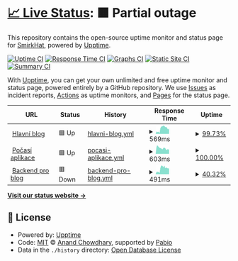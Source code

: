 # [📈 Live Status](https://status.smirkhat.org): <!--live status--> **🟧 Partial outage**

This repository contains the open-source uptime monitor and status page for [SmirkHat](https://smirkhat.org), powered by [Upptime](https://github.com/upptime/upptime).

[![Uptime CI](https://github.com/SmirkHat/smirkhat-upptime/workflows/Uptime%20CI/badge.svg)](https://github.com/SmirkHat/smirkhat-upptime/actions?query=workflow%3A%22Uptime+CI%22)
[![Response Time CI](https://github.com/SmirkHat/smirkhat-upptime/workflows/Response%20Time%20CI/badge.svg)](https://github.com/SmirkHat/smirkhat-upptime/actions?query=workflow%3A%22Response+Time+CI%22)
[![Graphs CI](https://github.com/SmirkHat/smirkhat-upptime/workflows/Graphs%20CI/badge.svg)](https://github.com/SmirkHat/smirkhat-upptime/actions?query=workflow%3A%22Graphs+CI%22)
[![Static Site CI](https://github.com/SmirkHat/smirkhat-upptime/workflows/Static%20Site%20CI/badge.svg)](https://github.com/SmirkHat/smirkhat-upptime/actions?query=workflow%3A%22Static+Site+CI%22)
[![Summary CI](https://github.com/SmirkHat/smirkhat-upptime/workflows/Summary%20CI/badge.svg)](https://github.com/SmirkHat/smirkhat-upptime/actions?query=workflow%3A%22Summary+CI%22)

With [Upptime](https://upptime.js.org), you can get your own unlimited and free uptime monitor and status page, powered entirely by a GitHub repository. We use [Issues](https://github.com/SmirkHat/smirkhat-upptime/issues) as incident reports, [Actions](https://github.com/SmirkHat/smirkhat-upptime/actions) as uptime monitors, and [Pages](https://status.smirkhat.org) for the status page.

<!--start: status pages-->
<!-- This summary is generated by Upptime (https://github.com/upptime/upptime) -->
<!-- Do not edit this manually, your changes will be overwritten -->
<!-- prettier-ignore -->
| URL | Status | History | Response Time | Uptime |
| --- | ------ | ------- | ------------- | ------ |
| <img alt="" src="https://www.google.com/s2/favicons?domain=smirkhat.org&sz=256" height="13"> [Hlavní blog](https://smirkhat.org) | 🟩 Up | [hlavni-blog.yml](https://github.com/SmirkHat/smirkhat-upptime/commits/HEAD/history/hlavni-blog.yml) | <details><summary><img alt="Response time graph" src="./graphs/hlavni-blog/response-time-week.png" height="20"> 569ms</summary><br><a href="https://status.smirkhat.org/history/hlavni-blog"><img alt="Response time 569" src="https://img.shields.io/endpoint?url=https%3A%2F%2Fraw.githubusercontent.com%2FSmirkHat%2Fsmirkhat-upptime%2FHEAD%2Fapi%2Fhlavni-blog%2Fresponse-time.json"></a><br><a href="https://status.smirkhat.org/history/hlavni-blog"><img alt="24-hour response time 473" src="https://img.shields.io/endpoint?url=https%3A%2F%2Fraw.githubusercontent.com%2FSmirkHat%2Fsmirkhat-upptime%2FHEAD%2Fapi%2Fhlavni-blog%2Fresponse-time-day.json"></a><br><a href="https://status.smirkhat.org/history/hlavni-blog"><img alt="7-day response time 569" src="https://img.shields.io/endpoint?url=https%3A%2F%2Fraw.githubusercontent.com%2FSmirkHat%2Fsmirkhat-upptime%2FHEAD%2Fapi%2Fhlavni-blog%2Fresponse-time-week.json"></a><br><a href="https://status.smirkhat.org/history/hlavni-blog"><img alt="30-day response time 569" src="https://img.shields.io/endpoint?url=https%3A%2F%2Fraw.githubusercontent.com%2FSmirkHat%2Fsmirkhat-upptime%2FHEAD%2Fapi%2Fhlavni-blog%2Fresponse-time-month.json"></a><br><a href="https://status.smirkhat.org/history/hlavni-blog"><img alt="1-year response time 569" src="https://img.shields.io/endpoint?url=https%3A%2F%2Fraw.githubusercontent.com%2FSmirkHat%2Fsmirkhat-upptime%2FHEAD%2Fapi%2Fhlavni-blog%2Fresponse-time-year.json"></a></details> | <details><summary><a href="https://status.smirkhat.org/history/hlavni-blog">99.73%</a></summary><a href="https://status.smirkhat.org/history/hlavni-blog"><img alt="All-time uptime 99.73%" src="https://img.shields.io/endpoint?url=https%3A%2F%2Fraw.githubusercontent.com%2FSmirkHat%2Fsmirkhat-upptime%2FHEAD%2Fapi%2Fhlavni-blog%2Fuptime.json"></a><br><a href="https://status.smirkhat.org/history/hlavni-blog"><img alt="24-hour uptime 100.00%" src="https://img.shields.io/endpoint?url=https%3A%2F%2Fraw.githubusercontent.com%2FSmirkHat%2Fsmirkhat-upptime%2FHEAD%2Fapi%2Fhlavni-blog%2Fuptime-day.json"></a><br><a href="https://status.smirkhat.org/history/hlavni-blog"><img alt="7-day uptime 99.73%" src="https://img.shields.io/endpoint?url=https%3A%2F%2Fraw.githubusercontent.com%2FSmirkHat%2Fsmirkhat-upptime%2FHEAD%2Fapi%2Fhlavni-blog%2Fuptime-week.json"></a><br><a href="https://status.smirkhat.org/history/hlavni-blog"><img alt="30-day uptime 99.73%" src="https://img.shields.io/endpoint?url=https%3A%2F%2Fraw.githubusercontent.com%2FSmirkHat%2Fsmirkhat-upptime%2FHEAD%2Fapi%2Fhlavni-blog%2Fuptime-month.json"></a><br><a href="https://status.smirkhat.org/history/hlavni-blog"><img alt="1-year uptime 99.73%" src="https://img.shields.io/endpoint?url=https%3A%2F%2Fraw.githubusercontent.com%2FSmirkHat%2Fsmirkhat-upptime%2FHEAD%2Fapi%2Fhlavni-blog%2Fuptime-year.json"></a></details>
| <img alt="" src="https://icons.duckduckgo.com/ip3/web-m8b6oqk.hstnw.eu.ico" height="13"> [Počasí aplikace](http://web-m8b6oqk.hstnw.eu/) | 🟩 Up | [pocasi-aplikace.yml](https://github.com/SmirkHat/smirkhat-upptime/commits/HEAD/history/pocasi-aplikace.yml) | <details><summary><img alt="Response time graph" src="./graphs/pocasi-aplikace/response-time-week.png" height="20"> 603ms</summary><br><a href="https://status.smirkhat.org/history/pocasi-aplikace"><img alt="Response time 603" src="https://img.shields.io/endpoint?url=https%3A%2F%2Fraw.githubusercontent.com%2FSmirkHat%2Fsmirkhat-upptime%2FHEAD%2Fapi%2Fpocasi-aplikace%2Fresponse-time.json"></a><br><a href="https://status.smirkhat.org/history/pocasi-aplikace"><img alt="24-hour response time 497" src="https://img.shields.io/endpoint?url=https%3A%2F%2Fraw.githubusercontent.com%2FSmirkHat%2Fsmirkhat-upptime%2FHEAD%2Fapi%2Fpocasi-aplikace%2Fresponse-time-day.json"></a><br><a href="https://status.smirkhat.org/history/pocasi-aplikace"><img alt="7-day response time 603" src="https://img.shields.io/endpoint?url=https%3A%2F%2Fraw.githubusercontent.com%2FSmirkHat%2Fsmirkhat-upptime%2FHEAD%2Fapi%2Fpocasi-aplikace%2Fresponse-time-week.json"></a><br><a href="https://status.smirkhat.org/history/pocasi-aplikace"><img alt="30-day response time 603" src="https://img.shields.io/endpoint?url=https%3A%2F%2Fraw.githubusercontent.com%2FSmirkHat%2Fsmirkhat-upptime%2FHEAD%2Fapi%2Fpocasi-aplikace%2Fresponse-time-month.json"></a><br><a href="https://status.smirkhat.org/history/pocasi-aplikace"><img alt="1-year response time 603" src="https://img.shields.io/endpoint?url=https%3A%2F%2Fraw.githubusercontent.com%2FSmirkHat%2Fsmirkhat-upptime%2FHEAD%2Fapi%2Fpocasi-aplikace%2Fresponse-time-year.json"></a></details> | <details><summary><a href="https://status.smirkhat.org/history/pocasi-aplikace">100.00%</a></summary><a href="https://status.smirkhat.org/history/pocasi-aplikace"><img alt="All-time uptime 100.00%" src="https://img.shields.io/endpoint?url=https%3A%2F%2Fraw.githubusercontent.com%2FSmirkHat%2Fsmirkhat-upptime%2FHEAD%2Fapi%2Fpocasi-aplikace%2Fuptime.json"></a><br><a href="https://status.smirkhat.org/history/pocasi-aplikace"><img alt="24-hour uptime 100.00%" src="https://img.shields.io/endpoint?url=https%3A%2F%2Fraw.githubusercontent.com%2FSmirkHat%2Fsmirkhat-upptime%2FHEAD%2Fapi%2Fpocasi-aplikace%2Fuptime-day.json"></a><br><a href="https://status.smirkhat.org/history/pocasi-aplikace"><img alt="7-day uptime 100.00%" src="https://img.shields.io/endpoint?url=https%3A%2F%2Fraw.githubusercontent.com%2FSmirkHat%2Fsmirkhat-upptime%2FHEAD%2Fapi%2Fpocasi-aplikace%2Fuptime-week.json"></a><br><a href="https://status.smirkhat.org/history/pocasi-aplikace"><img alt="30-day uptime 100.00%" src="https://img.shields.io/endpoint?url=https%3A%2F%2Fraw.githubusercontent.com%2FSmirkHat%2Fsmirkhat-upptime%2FHEAD%2Fapi%2Fpocasi-aplikace%2Fuptime-month.json"></a><br><a href="https://status.smirkhat.org/history/pocasi-aplikace"><img alt="1-year uptime 100.00%" src="https://img.shields.io/endpoint?url=https%3A%2F%2Fraw.githubusercontent.com%2FSmirkHat%2Fsmirkhat-upptime%2FHEAD%2Fapi%2Fpocasi-aplikace%2Fuptime-year.json"></a></details>
| <img alt="" src="https://www.google.com/s2/favicons?domain=pb.smirkhat.org&sz=256" height="13"> [Backend pro blog](https://pb.smirkhat.org/_/) | 🟥 Down | [backend-pro-blog.yml](https://github.com/SmirkHat/smirkhat-upptime/commits/HEAD/history/backend-pro-blog.yml) | <details><summary><img alt="Response time graph" src="./graphs/backend-pro-blog/response-time-week.png" height="20"> 491ms</summary><br><a href="https://status.smirkhat.org/history/backend-pro-blog"><img alt="Response time 491" src="https://img.shields.io/endpoint?url=https%3A%2F%2Fraw.githubusercontent.com%2FSmirkHat%2Fsmirkhat-upptime%2FHEAD%2Fapi%2Fbackend-pro-blog%2Fresponse-time.json"></a><br><a href="https://status.smirkhat.org/history/backend-pro-blog"><img alt="24-hour response time 528" src="https://img.shields.io/endpoint?url=https%3A%2F%2Fraw.githubusercontent.com%2FSmirkHat%2Fsmirkhat-upptime%2FHEAD%2Fapi%2Fbackend-pro-blog%2Fresponse-time-day.json"></a><br><a href="https://status.smirkhat.org/history/backend-pro-blog"><img alt="7-day response time 491" src="https://img.shields.io/endpoint?url=https%3A%2F%2Fraw.githubusercontent.com%2FSmirkHat%2Fsmirkhat-upptime%2FHEAD%2Fapi%2Fbackend-pro-blog%2Fresponse-time-week.json"></a><br><a href="https://status.smirkhat.org/history/backend-pro-blog"><img alt="30-day response time 491" src="https://img.shields.io/endpoint?url=https%3A%2F%2Fraw.githubusercontent.com%2FSmirkHat%2Fsmirkhat-upptime%2FHEAD%2Fapi%2Fbackend-pro-blog%2Fresponse-time-month.json"></a><br><a href="https://status.smirkhat.org/history/backend-pro-blog"><img alt="1-year response time 491" src="https://img.shields.io/endpoint?url=https%3A%2F%2Fraw.githubusercontent.com%2FSmirkHat%2Fsmirkhat-upptime%2FHEAD%2Fapi%2Fbackend-pro-blog%2Fresponse-time-year.json"></a></details> | <details><summary><a href="https://status.smirkhat.org/history/backend-pro-blog">40.32%</a></summary><a href="https://status.smirkhat.org/history/backend-pro-blog"><img alt="All-time uptime 40.32%" src="https://img.shields.io/endpoint?url=https%3A%2F%2Fraw.githubusercontent.com%2FSmirkHat%2Fsmirkhat-upptime%2FHEAD%2Fapi%2Fbackend-pro-blog%2Fuptime.json"></a><br><a href="https://status.smirkhat.org/history/backend-pro-blog"><img alt="24-hour uptime 0.00%" src="https://img.shields.io/endpoint?url=https%3A%2F%2Fraw.githubusercontent.com%2FSmirkHat%2Fsmirkhat-upptime%2FHEAD%2Fapi%2Fbackend-pro-blog%2Fuptime-day.json"></a><br><a href="https://status.smirkhat.org/history/backend-pro-blog"><img alt="7-day uptime 40.32%" src="https://img.shields.io/endpoint?url=https%3A%2F%2Fraw.githubusercontent.com%2FSmirkHat%2Fsmirkhat-upptime%2FHEAD%2Fapi%2Fbackend-pro-blog%2Fuptime-week.json"></a><br><a href="https://status.smirkhat.org/history/backend-pro-blog"><img alt="30-day uptime 40.32%" src="https://img.shields.io/endpoint?url=https%3A%2F%2Fraw.githubusercontent.com%2FSmirkHat%2Fsmirkhat-upptime%2FHEAD%2Fapi%2Fbackend-pro-blog%2Fuptime-month.json"></a><br><a href="https://status.smirkhat.org/history/backend-pro-blog"><img alt="1-year uptime 40.32%" src="https://img.shields.io/endpoint?url=https%3A%2F%2Fraw.githubusercontent.com%2FSmirkHat%2Fsmirkhat-upptime%2FHEAD%2Fapi%2Fbackend-pro-blog%2Fuptime-year.json"></a></details>

<!--end: status pages-->

[**Visit our status website →**](https://status.smirkhat.org)

## 📄 License

- Powered by: [Upptime](https://github.com/upptime/upptime)
- Code: [MIT](./LICENSE) © [Anand Chowdhary](https://anandchowdhary.com), supported by [Pabio](https://pabio.com)
- Data in the `./history` directory: [Open Database License](https://opendatacommons.org/licenses/odbl/1-0/)
